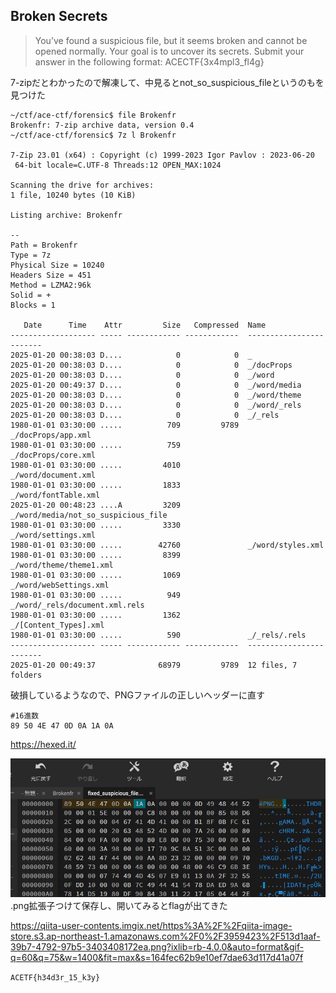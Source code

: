 ## Broken Secrets

>You’ve found a suspicious file, but it seems broken and cannot be opened normally. Your goal is to uncover its secrets.
Submit your answer in the following format: ACECTF{3x4mpl3_fl4g}

7-zipだとわかったので解凍して、中見るとnot_so_suspicious_fileというのもを見つけた

```
~/ctf/ace-ctf/forensic$ file Brokenfr
Brokenfr: 7-zip archive data, version 0.4
~/ctf/ace-ctf/forensic$ 7z l Brokenfr

7-Zip 23.01 (x64) : Copyright (c) 1999-2023 Igor Pavlov : 2023-06-20
 64-bit locale=C.UTF-8 Threads:12 OPEN_MAX:1024

Scanning the drive for archives:
1 file, 10240 bytes (10 KiB)

Listing archive: Brokenfr

--
Path = Brokenfr
Type = 7z
Physical Size = 10240
Headers Size = 451
Method = LZMA2:96k
Solid = +
Blocks = 1

   Date      Time    Attr         Size   Compressed  Name
------------------- ----- ------------ ------------  ------------------------
2025-01-20 00:38:03 D....            0            0  _
2025-01-20 00:38:03 D....            0            0  _/docProps
2025-01-20 00:38:03 D....            0            0  _/word
2025-01-20 00:49:37 D....            0            0  _/word/media
2025-01-20 00:38:03 D....            0            0  _/word/theme
2025-01-20 00:38:03 D....            0            0  _/word/_rels
2025-01-20 00:38:03 D....            0            0  _/_rels
1980-01-01 03:30:00 .....          709         9789  _/docProps/app.xml
1980-01-01 03:30:00 .....          759               _/docProps/core.xml
1980-01-01 03:30:00 .....         4010               _/word/document.xml
1980-01-01 03:30:00 .....         1833               _/word/fontTable.xml
2025-01-20 00:48:23 ....A         3209               _/word/media/not_so_suspicious_file
1980-01-01 03:30:00 .....         3330               _/word/settings.xml
1980-01-01 03:30:00 .....        42760               _/word/styles.xml
1980-01-01 03:30:00 .....         8399               _/word/theme/theme1.xml
1980-01-01 03:30:00 .....         1069               _/word/webSettings.xml
1980-01-01 03:30:00 .....          949               _/word/_rels/document.xml.rels
1980-01-01 03:30:00 .....         1362               _/[Content_Types].xml
1980-01-01 03:30:00 .....          590               _/_rels/.rels
------------------- ----- ------------ ------------  ------------------------
2025-01-20 00:49:37              68979         9789  12 files, 7 folders

```

破損しているようなので、PNGファイルの正しいヘッダーに直す
```
#16進数
89 50 4E 47 0D 0A 1A 0A
```


https://hexed.it/


![alt text](image.png)
.png拡張子つけて保存し、開いてみるとflagが出てきた


https://qiita-user-contents.imgix.net/https%3A%2F%2Fqiita-image-store.s3.ap-northeast-1.amazonaws.com%2F0%2F3959423%2F513d1aaf-39b7-4792-97b5-3403408172ea.png?ixlib=rb-4.0.0&auto=format&gif-q=60&q=75&w=1400&fit=max&s=164fec62b9e10ef7dae63d117d41a07f


`ACETF{h34d3r_15_k3y}`